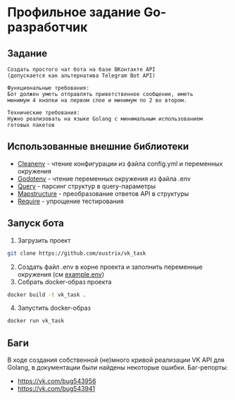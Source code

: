 # Профильное задание Go-разработчик

## Задание
```
Создать простого чат бота на базе ВКонтакте API 
(допускается как альтернатива Telegram Bot API)

Функциональные требования:
Бот должен уметь отправлять приветственное сообщение, иметь 
минимум 4 кнопки на первом слое и минимум по 2 во втором.

Технические требования:
Нужно реализовать на языке Golang с минимальным использованием 
готовых пакетов
```

## Использованные внешние библиотеки
-  [Cleanenv](https://github.com/ilyakaznacheev/cleanenv) - чтение конфигурации из файла config.yml и переменных окружения
- [Godotenv](https://github.com/joho/godotenv) - чтение переменных окружения из файла .env
- [Query](https://github.com/google/go-querystring) - парсинг структур в query-параметры
- [Mapstructure](https://github.com/mitchellh/mapstructure) - преобразование ответов API в структуры
- [Require](https://github.com/stretchr/testify/require) - упрощение тестирования

## Запуск бота
1. Загрузить проект
```bash
git clone https://github.com/oustrix/vk_task
```
2. Создать файл .env в корне проекта и заполнить переменные окружения (см [example.env](https://github.com/oustrix/vk_task/blob/main/example.env))
3. Собрать docker-образ проекта
```bash
docker build -t vk_task .
```
4. Запустить docker-образ
```bash
docker run vk_task
```

## Баги

В ходе создания собственной (не)много кривой реализации VK API для Golang, в документации были найдены некоторые ошибки. Баг-репорты:
- https://vk.com/bug543956
- https://vk.com/bug543941